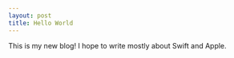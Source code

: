 ```yaml
---
layout: post
title: Hello World
---
```


This is my new blog! I hope to write mostly about Swift and Apple. 
